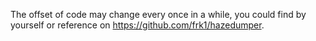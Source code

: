 The offset of code may change every once in a while, you could find by yourself or reference on https://github.com/frk1/hazedumper.
